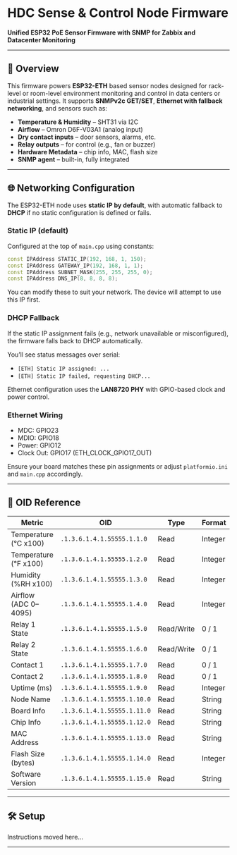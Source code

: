 # HDC Sense & Control Node Firmware

**Unified ESP32 PoE Sensor Firmware with SNMP for Zabbix and Datacenter Monitoring**

---

## 📌 Overview

This firmware powers **ESP32-ETH** based sensor nodes designed for rack-level or room-level environment monitoring and control in data centers or industrial settings. It supports **SNMPv2c GET/SET**, **Ethernet with fallback networking**, and sensors such as:

- **Temperature & Humidity** – SHT31 via I2C
- **Airflow** – Omron D6F-V03A1 (analog input)
- **Dry contact inputs** – door sensors, alarms, etc.
- **Relay outputs** – for control (e.g., fan or buzzer)
- **Hardware Metadata** – chip info, MAC, flash size
- **SNMP agent** – built-in, fully integrated

---

## 🌐 Networking Configuration

The ESP32-ETH node uses **static IP by default**, with automatic fallback to **DHCP** if no static configuration is defined or fails.

### Static IP (default)
Configured at the top of `main.cpp` using constants:

```cpp
const IPAddress STATIC_IP(192, 168, 1, 150);
const IPAddress GATEWAY_IP(192, 168, 1, 1);
const IPAddress SUBNET_MASK(255, 255, 255, 0);
const IPAddress DNS_IP(8, 8, 8, 8);
```

You can modify these to suit your network. The device will attempt to use this IP first.

### DHCP Fallback
If the static IP assignment fails (e.g., network unavailable or misconfigured), the firmware falls back to DHCP automatically.

You’ll see status messages over serial:
- `[ETH] Static IP assigned: ...`
- `[ETH] Static IP failed, requesting DHCP...`

Ethernet configuration uses the **LAN8720 PHY** with GPIO-based clock and power control.

### Ethernet Wiring
- MDC: GPIO23
- MDIO: GPIO18
- Power: GPIO12
- Clock Out: GPIO17 (ETH_CLOCK_GPIO17_OUT)

Ensure your board matches these pin assignments or adjust `platformio.ini` and `main.cpp` accordingly.

---

## 🧪 OID Reference

| Metric                  | OID                          | Type        | Format     |
|-------------------------|------------------------------|-------------|------------|
| Temperature (°C x100)   | `.1.3.6.1.4.1.55555.1.1.0`    | Read        | Integer    |
| Temperature (°F x100)   | `.1.3.6.1.4.1.55555.1.2.0`    | Read        | Integer    |
| Humidity (%RH x100)     | `.1.3.6.1.4.1.55555.1.3.0`    | Read        | Integer    |
| Airflow (ADC 0–4095)    | `.1.3.6.1.4.1.55555.1.4.0`    | Read        | Integer    |
| Relay 1 State           | `.1.3.6.1.4.1.55555.1.5.0`    | Read/Write  | 0 / 1      |
| Relay 2 State           | `.1.3.6.1.4.1.55555.1.6.0`    | Read/Write  | 0 / 1      |
| Contact 1               | `.1.3.6.1.4.1.55555.1.7.0`    | Read        | 0 / 1      |
| Contact 2               | `.1.3.6.1.4.1.55555.1.8.0`    | Read        | 0 / 1      |
| Uptime (ms)             | `.1.3.6.1.4.1.55555.1.9.0`    | Read        | Integer    |
| Node Name               | `.1.3.6.1.4.1.55555.1.10.0`   | Read        | String     |
| Board Info              | `.1.3.6.1.4.1.55555.1.11.0`   | Read        | String     |
| Chip Info               | `.1.3.6.1.4.1.55555.1.12.0`   | Read        | String     |
| MAC Address             | `.1.3.6.1.4.1.55555.1.13.0`   | Read        | String     |
| Flash Size (bytes)      | `.1.3.6.1.4.1.55555.1.14.0`   | Read        | Integer    |
| Software Version        | `.1.3.6.1.4.1.55555.1.15.0`   | Read        | String     |

---

## 🛠️ Setup

Instructions moved here...

---

